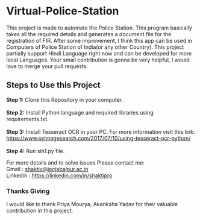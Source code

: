 # Virtual-Police-Station
This project is made to automate the Police Station. This program basically takes all the required details and generates a document file for the registration of FIR.
After some improvement, I think this app can be used in Computers of Police Station of India(or any other Country). This project partially support Hindi Language right now and can be developed for more local Languages. Your small contribution is gonna be very helpful, I would love to merge your pull requests.

## Steps to Use this Project
<b>Step 1:</b> Clone this Repository in your computer.</br></br>
<b>Step 2:</b> Install Python language and required libraries using requirements.txt.</br></br>
<b>Step 3:</b> Install Tesseract OCR in your PC. For more information visit this link:</br>
https://www.pyimagesearch.com/2017/07/10/using-tesseract-ocr-python/</br></br>
<b>Step 4:</b> Run sih1.py file.</br>

For more details and to solve issues Please contact me:</br>
Gmail : shaktiv@jecjabalpur.ac.in </br>
Linkedin : https://linkedin.com/in/shaktipro </br>


### Thanks Giving
I would like to thank Priya Mourya, Akanksha Yadav for their valuable contribution in this project.
